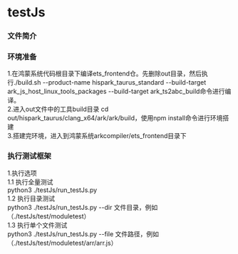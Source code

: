 # testJs

### 文件简介

### 环境准备
1.在鸿蒙系统代码根目录下编译ets_frontend仓。先删除out目录，然后执行./build.sh --product-name hispark_taurus_standard --build-target ark_js_host_linux_tools_packages --build-target ark_ts2abc_build命令进行编译。<br>
2.进入out文件中的工具build目录 cd out/hispark_taurus/clang_x64/ark/ark/build，使用npm install命令进行环境搭建<br>
3.搭建完环境，进入到鸿蒙系统arkcompiler/ets_frontend目录下<br>


### 执行测试框架
1.执行选项<br>
1.1 执行全量测试<br>
python3 ./testJs/run_testJs.py  <br>
1.2 执行目录测试<br>
python3 ./testJs/run_testJs.py --dir  文件目录，例如（./testJs/test/moduletest）<br>
1.3 执行单个文件测试<br>
python3 ./testJs/run_testJs.py --file  文件路径，例如（./testJs/test/moduletest/arr/arr.js）<br>
